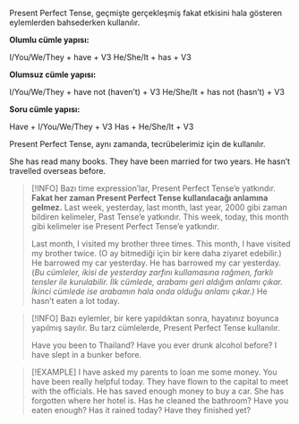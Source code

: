 Present Perfect Tense, geçmişte gerçekleşmiş fakat etkisini hala gösteren eylemlerden bahsederken kullanılır.

**Olumlu cümle yapısı:**

I/You/We/They + have + V3
He/She/It + has + V3

**Olumsuz cümle yapısı:**

I/You/We/They + have not (haven’t) + V3
He/She/It + has not (hasn’t) + V3

**Soru cümle yapısı:**

Have + I/You/We/They + V3
Has + He/She/It + V3

Present Perfect Tense, aynı zamanda, tecrübelerimiz için de kullanılır.

She has read many books.
They have been married for two years.
He hasn’t travelled overseas before.

> [!INFO] Bazı time expression’lar, Present Perfect Tense’e yatkındır. **Fakat her zaman Present Perfect Tense kullanılacağı anlamına gelmez.** Last week, yesterday, last month, last year, 2000 gibi zaman bildiren kelimeler, Past Tense’e yatkındır. This week, today, this month gibi kelimeler ise Present Perfect Tense’e yatkındır.
> 
> Last month, I visited my brother three times.
> This month, I have visited my brother twice. (O ay bitmediği için bir kere daha ziyaret edebilir.)
> He barrowed my car yesterday.
> He has barrowed my car yesterday. (*Bu cümleler, ikisi de yesterday zarfını kullamasına rağmen, farklı tensler ile kurulabilir. İlk cümlede, arabamı geri aldığım anlamı çıkar. İkinci cümlede ise arabamın hala onda olduğu anlamı çıkar.)*
> He hasn’t eaten a lot today.

> [!INFO] Bazı eylemler, bir kere yapıldıktan sonra, hayatınız boyunca yapılmış sayılır. Bu tarz cümlelerde, Present Perfect Tense kullanılır.
> 
> Have you been to Thailand?
> Have you ever drunk alcohol before?
> I have slept in a bunker before.

> [!EXAMPLE]
> I have asked my parents to loan me some money.
> You have been really helpful today.
> They have flown to the capital to meet with the officials.
> He has saved enough money to buy a car.
> She has forgotten where her hotel is.
> Has he cleaned the bathroom?
> Have you eaten enough?
> Has it rained today?
> Have they finished yet?